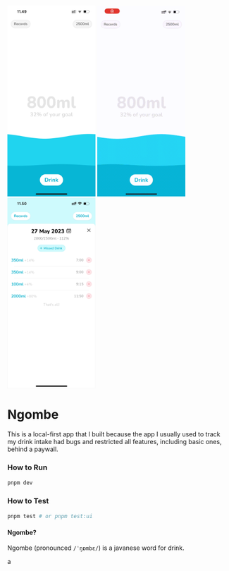 <p float="left">
  <img src="assets/1.jpg" width="200" />
  <img src="assets/2.gif" width="200" />
  <img src="assets/3.jpg" width="200" />
</p>

# Ngombe

This is a local-first app that I built because the app I usually used to track my drink intake had bugs and restricted all features, including basic ones, behind a paywall.

### How to Run

```sh
pnpm dev
```

### How to Test

```sh
pnpm test # or pnpm test:ui
```

#### Ngombe?

Ngombe (pronounced `/ˈŋɒmbɛ/`) is a javanese word for drink.

a
